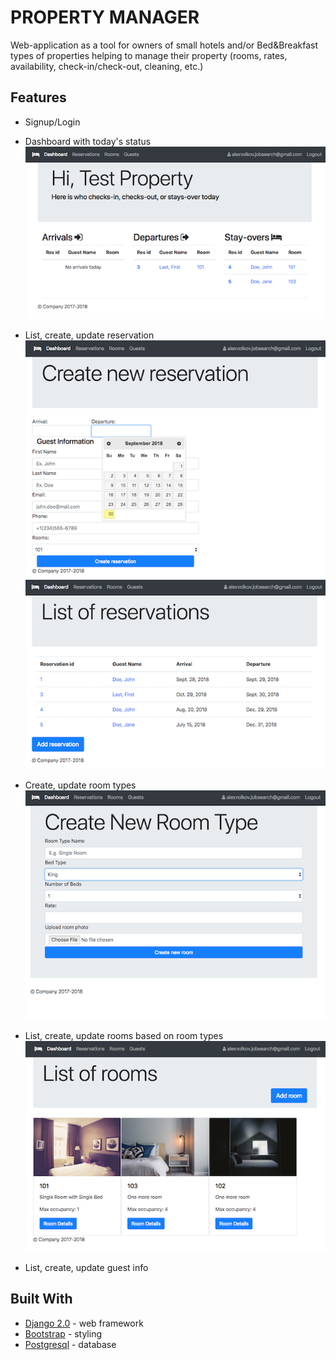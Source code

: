 # PROPERTY MANAGER

Web-application as a tool for owners of small hotels and/or Bed&Breakfast types of properties helping to manage their property (rooms, rates, availability, check-in/check-out, cleaning, etc.)

## Features

* Signup/Login

* Dashboard with today's status
![Dashboard](/images/pm_dashboard.png)

* List, create, update reservation
![Reservation Create](/images/pm_reservation_create.png)![Reservations list](/images/pm_reservation_list.png)

* Create, update room types
![Room Types](/images/pm_room_type_create.png)

* List, create, update rooms based on room types
![Rooms List](/images/pm_rooms_list.png)

* List, create, update guest info

## Built With

* [Django 2.0](https://www.djangoproject.com/) - web framework
* [Bootstrap](http://getbootstrap.com/) - styling
* [Postgresql](https://www.postgresql.org/) - database